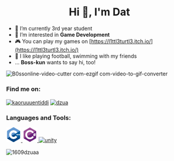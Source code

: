 <h1 align="center">Hi 👋, I'm Dat</h1>

- 🔭 I’m currently 3rd year student
- 🌱 I’m interested in **Game Development** 
- 🎮 You can play my games on [https://l1ttl3turtl3.itch.io/](https://l1ttl3turtl3.itch.io/)
- 💬 I like playing football, swimming with my friends
- ... **Boss-kun** wants to say hi, too!
  
![B0ssonline-video-cutter com-ezgif com-video-to-gif-converter](https://github.com/1609Dzuaa/Simple-2D-Game/assets/106080372/4acbd8c0-f4b6-4305-9d12-1189d313522c)


<h3 align="left">Find me on:</h3>
<p align="left">
<a href="https://fb.com/kaoruuuentiddi" target="blank"><img align="center" src="https://raw.githubusercontent.com/rahuldkjain/github-profile-readme-generator/master/src/images/icons/Social/facebook.svg" alt="kaoruuuentiddi" height="30" width="40" /></a>
<a href="https://www.leetcode.com/dzua" target="blank"><img align="center" src="https://raw.githubusercontent.com/rahuldkjain/github-profile-readme-generator/master/src/images/icons/Social/leet-code.svg" alt="dzua" height="30" width="40" /></a>
</p>

<h3 align="left">Languages and Tools:</h3>
<p align="left"> <a href="https://www.w3schools.com/cpp/" target="_blank" rel="noreferrer"> <img src="https://raw.githubusercontent.com/devicons/devicon/master/icons/cplusplus/cplusplus-original.svg" alt="cplusplus" width="40" height="40"/> </a> <a href="https://www.w3schools.com/cs/" target="_blank" rel="noreferrer"> <img src="https://raw.githubusercontent.com/devicons/devicon/master/icons/csharp/csharp-original.svg" alt="csharp" width="40" height="40"/> </a> <a href="https://unity.com/" target="_blank" rel="noreferrer"> <img src="https://www.vectorlogo.zone/logos/unity3d/unity3d-icon.svg" alt="unity" width="40" height="40"/> </a> </p>

<p><img align="center" src="https://github-readme-streak-stats.herokuapp.com/?user=1609dzuaa&" alt="1609dzuaa" /></p>
